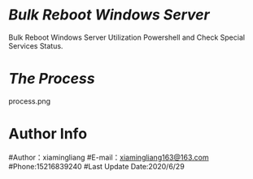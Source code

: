 # *Bulk Reboot Windows Server*
Bulk Reboot Windows Server Utilization Powershell and Check Special Services Status.



# *The Process*

process.png



# Author Info

#Author：xiamingliang
#E-mail：xiamingliang163@163.com
#Phone:15216839240
#Last Update Date:2020/6/29

